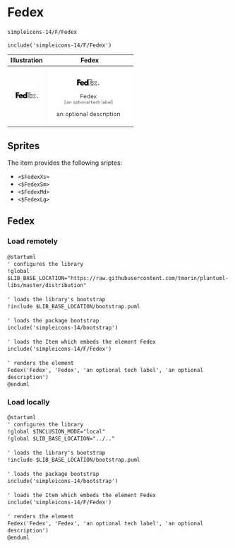 # Fedex


```text
simpleicons-14/F/Fedex
```

```text
include('simpleicons-14/F/Fedex')
```



| Illustration | Fedex |
| :---: | :---: |
| ![illustration for Illustration](../../simpleicons-14/F/Fedex.png) | ![illustration for Fedex](../../simpleicons-14/F/Fedex.Local.png) |



## Sprites
The item provides the following sriptes:

- `<$FedexXs>`
- `<$FedexSm>`
- `<$FedexMd>`
- `<$FedexLg>`





## Fedex

### Load remotely
```plantuml
@startuml
' configures the library
!global $LIB_BASE_LOCATION="https://raw.githubusercontent.com/tmorin/plantuml-libs/master/distribution"

' loads the library's bootstrap
!include $LIB_BASE_LOCATION/bootstrap.puml

' loads the package bootstrap
include('simpleicons-14/bootstrap')

' loads the Item which embeds the element Fedex
include('simpleicons-14/F/Fedex')

' renders the element
Fedex('Fedex', 'Fedex', 'an optional tech label', 'an optional description')
@enduml
```

### Load locally
```plantuml
@startuml
' configures the library
!global $INCLUSION_MODE="local"
!global $LIB_BASE_LOCATION="../.."

' loads the library's bootstrap
!include $LIB_BASE_LOCATION/bootstrap.puml

' loads the package bootstrap
include('simpleicons-14/bootstrap')

' loads the Item which embeds the element Fedex
include('simpleicons-14/F/Fedex')

' renders the element
Fedex('Fedex', 'Fedex', 'an optional tech label', 'an optional description')
@enduml
```

